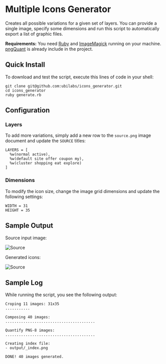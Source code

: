 # Multiple Icons Generator #

Creates all possible variations for a given set of layers. You can provide a single image, specify some dimensions and run this script to automatically export a list of graphic files.

**Requirements:** You need [Ruby](http://www.ruby-lang.org/) and [ImageMagick](http://www.imagemagick.org) running on your machine. [pngQuant](http://pornel.net/pngquant) is already include in the project.

## Quick Install ##

To download and test the script, execute this lines of code in your shell:

    git clone git@github.com:ubilabs/icons_generator.git 
    cd icons_generator
    ruby generate.rb

## Configuration ##

### Layers ###

To add more variations, simply add a new row to the `source.png` image document and update the `SOURCE` titles:

    LAYERS = [
      %w(normal active),
      %w(default site offer coupon my),
      %w(cluster shopping eat explore)
    ]

### Dimensions ###

To modify the icon size, change the image grid dimensions and update the following settings:

    WIDTH = 31
    HEIGHT = 35


## Sample Output ##

Source input image:

![Source](http://github.com/ubilabs/icons_generator/raw/master/source.png)

Generated icons:

![Source](http://github.com/ubilabs/icons_generator/raw/master/output_sample.png)

## Sample Log ##

While running the script, you see the following output:

    Croping 11 images: 31x35
    ...........
    
    Composing 40 images:
    ........................................
    
    Quantify PNG-8 images:
    ........................................
    
    Creating index file:
    - output/_index.png
    
    DONE! 40 images generated.

